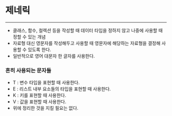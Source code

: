 # 제네릭

---

- 클래스, 함수, 컬렉션 등을 작성할 때 데이터 타입을 정하지 않고 나중에 사용할 때 정할 수 있는 개념
- 자료형 대신 영문자를 작성해두고 사용할 때 영문자에 해당하는 자료형을 결정해 사용할 수 있도록 한다.
- 일반적으로 영어 대문자 한 글자를 사용한다.

### 흔히 사용되는 문자들
- T : 변수 타입을 표현할 때 사용한다.
- E : 리스트 내부 요소들의 타입을 표현할 때 사용한다.
- K : 키를 표현할 때 사용한다.
- V : 값을 표현할 때 사용한다.
- 위에 정리한 것을 지킬 필요는 없다.